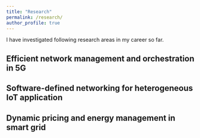 ```yaml
---
title: "Research"
permalink: /research/
author_profile: true
---
```


I have investigated following research areas in my career so far.


Efficient network management and orchestration in 5G
--------------------------------------------------

Software-defined networking for heterogeneous IoT application
--------------------------------------------------------

Dynamic pricing and energy management in smart grid
---------------------------------------------




